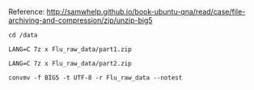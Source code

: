 
Reference: http://samwhelp.github.io/book-ubuntu-qna/read/case/file-archiving-and-compression/zip/unzip-big5

```
cd /data
```
```
LANG=C 7z x Flu_raw_data/part1.zip
```
```
LANG=C 7z x Flu_raw_data/part2.zip
```
```
convmv -f BIG5 -t UTF-8 -r Flu_raw_data --notest
```

